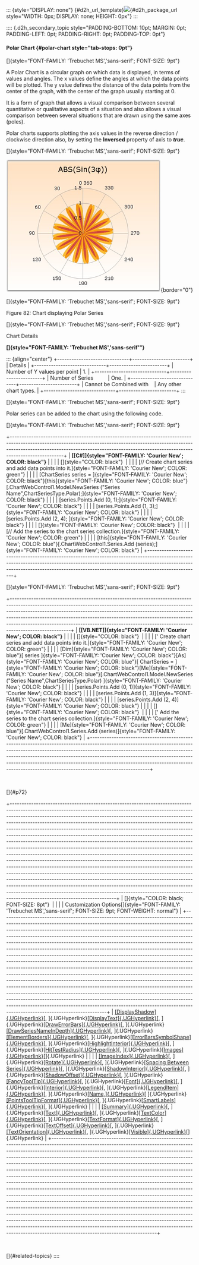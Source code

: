 ::: {style="DISPLAY: none"}
[](ms-xhelp:///?Id=d2h_url_template){#d2h_url_template}![](!package_url!){#d2h_package_url style="WIDTH: 0px; DISPLAY: none; HEIGHT: 0px"}
:::

:::: {.d2h_secondary_topic style="PADDING-BOTTOM: 10pt; MARGIN: 0pt; PADDING-LEFT: 0pt; PADDING-RIGHT: 0pt; PADDING-TOP: 0pt"}
#### Polar Chart {#polar-chart style="tab-stops: 0pt"}

[]{style="FONT-FAMILY: 'Trebuchet MS','sans-serif'; FONT-SIZE: 9pt"} 

A Polar Chart is a circular graph on which data is displayed, in terms of values and angles. The x values define the angles at which the data points will be plotted. The y value defines the distance of the data points from the center of the graph, with the center of the graph usually starting at 0.

It is a form of graph that allows a visual comparison between several quantitative or qualitative aspects of a situation and also allows a visual comparison between several situations that are drawn using the same axes (poles).

Polar charts supports plotting the axis values in the reverse direction / clockwise direction also, by setting the **Inversed** property of axis to ***true***.

[]{style="FONT-FAMILY: 'Trebuchet MS','sans-serif'; FONT-SIZE: 9pt"} 

![](ImagesExt/image64_85.jpg){border="0"}

[]{style="FONT-FAMILY: 'Trebuchet MS','sans-serif'; FONT-SIZE: 9pt"} 

Figure 82: Chart displaying Polar Series

[]{style="FONT-FAMILY: 'Trebuchet MS','sans-serif'; FONT-SIZE: 9pt"} 

Chart Details

**[]{style="FONT-FAMILY: 'Trebuchet MS','sans-serif'"}** 

::: {align="center"}
+------------------------------+------------------------+
| Details                                               |
+------------------------------+------------------------+
| Number of Y values per point | 1\.                    |
+------------------------------+------------------------+
| Number of Series             | One.                   |
+------------------------------+------------------------+
| Cannot be Combined with      | Any other chart types. |
+------------------------------+------------------------+
:::

[]{style="FONT-FAMILY: 'Trebuchet MS','sans-serif'; FONT-SIZE: 9pt"} 

Polar series can be added to the chart using the following code.

[]{style="FONT-FAMILY: 'Trebuchet MS','sans-serif'; FONT-SIZE: 9pt"} 

+----------------------------------------------------------------------------------------------------------------------------------------------------------------------------------------------------------------------------------------------------------------+
| **[\[C#\]]{style="FONT-FAMILY: 'Courier New'; COLOR: black"}**                                                                                                                                                                                                 |
|                                                                                                                                                                                                                                                                |
| []{style="COLOR: black"}                                                                                                                                                                                                                                       |
|                                                                                                                                                                                                                                                                |
| [// Create chart series and add data points into it.]{style="FONT-FAMILY: 'Courier New'; COLOR: green"}                                                                                                                                                        |
|                                                                                                                                                                                                                                                                |
| [ChartSeries series = ]{style="FONT-FAMILY: 'Courier New'; COLOR: black"}[this]{style="FONT-FAMILY: 'Courier New'; COLOR: blue"}[.ChartWebControl1.Model.NewSeries (\"Series Name\",ChartSeriesType.Polar);]{style="FONT-FAMILY: 'Courier New'; COLOR: black"} |
|                                                                                                                                                                                                                                                                |
| [series.Points.Add (0, 1);]{style="FONT-FAMILY: 'Courier New'; COLOR: black"}                                                                                                                                                                                  |
|                                                                                                                                                                                                                                                                |
| [series.Points.Add (1, 3);]{style="FONT-FAMILY: 'Courier New'; COLOR: black"}                                                                                                                                                                                  |
|                                                                                                                                                                                                                                                                |
| [series.Points.Add (2, 4); ]{style="FONT-FAMILY: 'Courier New'; COLOR: black"}                                                                                                                                                                                 |
|                                                                                                                                                                                                                                                                |
| []{style="FONT-FAMILY: 'Courier New'; COLOR: black"}                                                                                                                                                                                                           |
|                                                                                                                                                                                                                                                                |
| [// Add the series to the chart series collection.]{style="FONT-FAMILY: 'Courier New'; COLOR: green"}                                                                                                                                                          |
|                                                                                                                                                                                                                                                                |
| [this]{style="FONT-FAMILY: 'Courier New'; COLOR: blue"}[.ChartWebControl1.Series.Add (series);]{style="FONT-FAMILY: 'Courier New'; COLOR: black"}                                                                                                              |
+----------------------------------------------------------------------------------------------------------------------------------------------------------------------------------------------------------------------------------------------------------------+

[]{style="FONT-FAMILY: 'Trebuchet MS','sans-serif'; FONT-SIZE: 9pt"} 

+-------------------------------------------------------------------------------------------------------------------------------------------------------------------------------------------------------------------------------------------------------------------------------------------------------------------------------------------------------------------------------------------------------------------------------+
| **[\[VB.NET\]]{style="FONT-FAMILY: 'Courier New'; COLOR: black"}**                                                                                                                                                                                                                                                                                                                                                            |
|                                                                                                                                                                                                                                                                                                                                                                                                                               |
| []{style="COLOR: black"}                                                                                                                                                                                                                                                                                                                                                                                                      |
|                                                                                                                                                                                                                                                                                                                                                                                                                               |
| [\' Create chart series and add data points into it.]{style="FONT-FAMILY: 'Courier New'; COLOR: green"}                                                                                                                                                                                                                                                                                                                       |
|                                                                                                                                                                                                                                                                                                                                                                                                                               |
| [Dim]{style="FONT-FAMILY: 'Courier New'; COLOR: blue"}[ series ]{style="FONT-FAMILY: 'Courier New'; COLOR: black"}[As]{style="FONT-FAMILY: 'Courier New'; COLOR: blue"}[ ChartSeries = ]{style="FONT-FAMILY: 'Courier New'; COLOR: black"}[Me]{style="FONT-FAMILY: 'Courier New'; COLOR: blue"}[.ChartWebControl1.Model.NewSeries (\"Series Name\",ChartSeriesType.Polar) ]{style="FONT-FAMILY: 'Courier New'; COLOR: black"} |
|                                                                                                                                                                                                                                                                                                                                                                                                                               |
| [series.Points.Add (0, 1)]{style="FONT-FAMILY: 'Courier New'; COLOR: black"}                                                                                                                                                                                                                                                                                                                                                  |
|                                                                                                                                                                                                                                                                                                                                                                                                                               |
| [series.Points.Add (1, 3)]{style="FONT-FAMILY: 'Courier New'; COLOR: black"}                                                                                                                                                                                                                                                                                                                                                  |
|                                                                                                                                                                                                                                                                                                                                                                                                                               |
| [series.Points.Add (2, 4)]{style="FONT-FAMILY: 'Courier New'; COLOR: black"}                                                                                                                                                                                                                                                                                                                                                  |
|                                                                                                                                                                                                                                                                                                                                                                                                                               |
| []{style="FONT-FAMILY: 'Courier New'; COLOR: black"}                                                                                                                                                                                                                                                                                                                                                                          |
|                                                                                                                                                                                                                                                                                                                                                                                                                               |
| [\' Add the series to the chart series collection.]{style="FONT-FAMILY: 'Courier New'; COLOR: green"}                                                                                                                                                                                                                                                                                                                         |
|                                                                                                                                                                                                                                                                                                                                                                                                                               |
| [Me]{style="FONT-FAMILY: 'Courier New'; COLOR: blue"}[.ChartWebControl1.Series.Add (series)]{style="FONT-FAMILY: 'Courier New'; COLOR: black"}                                                                                                                                                                                                                                                                                |
+-------------------------------------------------------------------------------------------------------------------------------------------------------------------------------------------------------------------------------------------------------------------------------------------------------------------------------------------------------------------------------------------------------------------------------+

 

[]{#p72} 

+--------------------------------------------------------------------------------------------------------------------------------------------------------------------------------------------------------------------------------------------------------------------------------------------------------------------------------------------------------------------------------------------------------------------------------------------------------------------------------------------------------------------------------------------------------------------------------------------------------------------------------------------------------------------------------------------------------------------------------------------------------------------------------------------------------------------------------------------------------------------------------------------------------------------------------------------------------------------------------------------------------------------------------------------------------------------------------------------------------------------------------------------------------------------------------------------------------------------------------------------------------------+
| []{style="COLOR: black; FONT-SIZE: 8pt"}                                                                                                                                                                                                                                                                                                                                                                                                                                                                                                                                                                                                                                                                                                                                                                                                                                                                                                                                                                                                                                                                                                                                                                                                                     |
|                                                                                                                                                                                                                                                                                                                                                                                                                                                                                                                                                                                                                                                                                                                                                                                                                                                                                                                                                                                                                                                                                                                                                                                                                                                              |
| Customization Options[]{style="FONT-FAMILY: 'Trebuchet MS','sans-serif'; FONT-SIZE: 9pt; FONT-WEIGHT: normal"}                                                                                                                                                                                                                                                                                                                                                                                                                                                                                                                                                                                                                                                                                                                                                                                                                                                                                                                                                                                                                                                                                                                                               |
+--------------------------------------------------------------------------------------------------------------------------------------------------------------------------------------------------------------------------------------------------------------------------------------------------------------------------------------------------------------------------------------------------------------------------------------------------------------------------------------------------------------------------------------------------------------------------------------------------------------------------------------------------------------------------------------------------------------------------------------------------------------------------------------------------------------------------------------------------------------------------------------------------------------------------------------------------------------------------------------------------------------------------------------------------------------------------------------------------------------------------------------------------------------------------------------------------------------------------------------------------------------+
| [[DisplayShadow]{.UGHyperlink}](ms-xhelp:///?Id=ecc923f3-5552-498e-b06c-296a873aba68)[, ]{.UGHyperlink}[[DisplayText]{.UGHyperlink}](ms-xhelp:///?Id=ecc923f3-5552-498e-b06c-296a873aba68)[, ]{.UGHyperlink}[[DrawErrorBars]{.UGHyperlink}](ms-xhelp:///?Id=ecc923f3-5552-498e-b06c-296a873aba68)[, ]{.UGHyperlink}[[DrawSeriesNameInDepth]{.UGHyperlink}](ms-xhelp:///?Id=a206e3d5-bec7-48f3-8305-de444dfa8e22)[, ]{.UGHyperlink}[[ElementBorders]{.UGHyperlink}](ms-xhelp:///?Id=a206e3d5-bec7-48f3-8305-de444dfa8e22)[, ]{.UGHyperlink}[[ErrorBarsSymbolShape]{.UGHyperlink}](ms-xhelp:///?Id=7326397f-1766-4cdd-bc4b-e472d5995ed4)[, ]{.UGHyperlink}[[HighlightInterior]{.UGHyperlink}](ms-xhelp:///?Id=924fce7b-d094-4c50-931b-f7738e09ca49)[, ]{.UGHyperlink}[[HitTestRadius]{.UGHyperlink}](ms-xhelp:///?Id=f56ade81-bc97-44f8-ad2c-78b1b692ac85)[, ]{.UGHyperlink}[[Images]{.UGHyperlink}](ms-xhelp:///?Id=54f1e025-9741-4f6d-9016-75ade78ecf50)[]{.UGHyperlink}                                                                                                                                                                                                                                                                                     |
|                                                                                                                                                                                                                                                                                                                                                                                                                                                                                                                                                                                                                                                                                                                                                                                                                                                                                                                                                                                                                                                                                                                                                                                                                                                              |
| [[ImageIndex]{.UGHyperlink}](ms-xhelp:///?Id=a63ed5b9-eec8-4d34-97f0-d0b10e84ef01)[, ]{.UGHyperlink}[[Rotate]{.UGHyperlink}](ms-xhelp:///?Id=a63ed5b9-eec8-4d34-97f0-d0b10e84ef01)[, ]{.UGHyperlink}[[Spacing Between Series]{.UGHyperlink}](ms-xhelp:///?Id=efb8ff73-9f7f-414c-bc7a-5f9f78705c5e)[, ]{.UGHyperlink}[[ShadowInterior]{.UGHyperlink}](ms-xhelp:///?Id=75852bae-8627-4a18-93d5-e28ff39106fb)[, ]{.UGHyperlink}[[ShadowOffset]{.UGHyperlink}](ms-xhelp:///?Id=26151b56-fa31-4b70-bf07-d9f488c21591)[, ]{.UGHyperlink}[[FancyToolTip]{.UGHyperlink}](ms-xhelp:///?Id=7326397f-1766-4cdd-bc4b-e472d5995ed4)[, ]{.UGHyperlink}[[Font]{.UGHyperlink}](ms-xhelp:///?Id=3c895781-b1ed-4987-888d-aa929836a96d)[, ]{.UGHyperlink}[[Interior]{.UGHyperlink}](ms-xhelp:///?Id=d6400d99-db53-481f-8258-8455f70aec39)[, ]{.UGHyperlink}[[LegendItem]{.UGHyperlink}](ms-xhelp:///?Id=3c895781-b1ed-4987-888d-aa929836a96d)[, ]{.UGHyperlink}[[Name,]{.UGHyperlink}](ms-xhelp:///?Id=3c895781-b1ed-4987-888d-aa929836a96d)[ ]{.UGHyperlink}[[PointsToolTipFormat]{.UGHyperlink}](ms-xhelp:///?Id=d97acc1c-cbe2-4895-86bf-a3422226f286)[, ]{.UGHyperlink}[[SmartLabels]{.UGHyperlink}](ms-xhelp:///?Id=54aa070a-c1df-46e7-8b54-fcbc3d817d73)[, ]{.UGHyperlink} |
|                                                                                                                                                                                                                                                                                                                                                                                                                                                                                                                                                                                                                                                                                                                                                                                                                                                                                                                                                                                                                                                                                                                                                                                                                                                              |
| [[Summary]{.UGHyperlink}](ms-xhelp:///?Id=6cb8bd89-6393-44e8-8604-572e13a9ca74)[, ]{.UGHyperlink}[[Text]{.UGHyperlink}](ms-xhelp:///?Id=d97acc1c-cbe2-4895-86bf-a3422226f286)[, ]{.UGHyperlink}[[TextColor]{.UGHyperlink}](ms-xhelp:///?Id=80df6460-7cf4-4628-b332-5b4fddb0d94c)[, ]{.UGHyperlink}[[TextFormat]{.UGHyperlink}](ms-xhelp:///?Id=c48df22b-3ddb-4672-ad3e-68a5b8681420)[, ]{.UGHyperlink}[[TextOffset]{.UGHyperlink}](ms-xhelp:///?Id=51959f58-a4af-4474-a14d-5445718cd416)[, ]{.UGHyperlink}[[TextOrientation]{.UGHyperlink}](ms-xhelp:///?Id=80df6460-7cf4-4628-b332-5b4fddb0d94c)[, ]{.UGHyperlink}[[Visible]{.UGHyperlink}](ms-xhelp:///?Id=d97acc1c-cbe2-4895-86bf-a3422226f286)[]{.UGHyperlink}                                                                                                                                                                                                                                                                                                                                                                                                                                                                                                                                           |
+--------------------------------------------------------------------------------------------------------------------------------------------------------------------------------------------------------------------------------------------------------------------------------------------------------------------------------------------------------------------------------------------------------------------------------------------------------------------------------------------------------------------------------------------------------------------------------------------------------------------------------------------------------------------------------------------------------------------------------------------------------------------------------------------------------------------------------------------------------------------------------------------------------------------------------------------------------------------------------------------------------------------------------------------------------------------------------------------------------------------------------------------------------------------------------------------------------------------------------------------------------------+

 

[]{#related-topics}
::::
